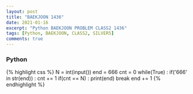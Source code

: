 ```yaml
---
layout: post
title: "BAEKJOON 1436"
date: 2021-01-16
excerpt: "Python BAEKJOON PROBLEM CLASS2 1436"
tags: [Python, BAEKJOON, CLASS2, SILVER5]
comments: true
---
```


### Python
{% highlight css %}
N = int(input())
end = 666
cnt = 0
while(True) :
    if('666' in str(end)) : cnt += 1
    if(cnt == N) :
        print(end)
        break
    end += 1
{% endhighlight %}